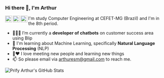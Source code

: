 ### Hi there 👋, I'm Arthur

<a href="https://www.linkedin.com/in/arthuresm/">
  <img align="left" alt="Meu linkedin" width="22px" src="https://cdn.jsdelivr.net/npm/simple-icons@v3/icons/linkedin.svg" />
</a>

<a href="https://www.kaggle.com/arthurestevao">
  <img align="left" alt="Kaggle" width="22px" src="https://cdn.jsdelivr.net/npm/simple-icons@3.1.0/icons/kaggle.svg" />
</a>

<a href="https://www.instagram.com/arthuresm/">
  <img align="left" alt="Arthur's Instagram" width="22px" src="https://cdn.jsdelivr.net/npm/simple-icons@v3/icons/instagram.svg" />
</a>

I'm study Computer Engineering at CEFET-MG (Brazil) and I'm in the 8th period.

- 👨🏽‍💻 I’m currently a **developer of chatbots** on customer success area using Blip
- 🌱 I'm learning about Machine Learning, specifically **Natural Language Processing** (NLP)
- 💬❤ I love meeting new people and learning new things
- 📫 So please email via arthuresm@gmail.com to reach me.

![Prify Arthur's GitHub Stats](https://github-readme-stats.vercel.app/api?username=Arthuresm&hide=["stars"]&show_icons=true)
